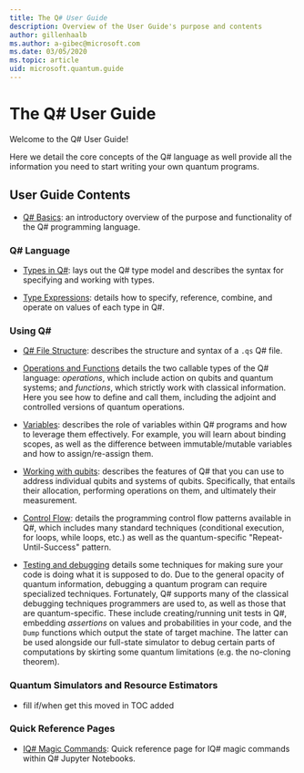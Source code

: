 ```yaml
---
title: The Q# User Guide
description: Overview of the User Guide's purpose and contents
author: gillenhaalb
ms.author: a-gibec@microsoft.com
ms.date: 03/05/2020
ms.topic: article
uid: microsoft.quantum.guide
---
```


# The Q# User Guide

Welcome to the Q# User Guide! 

Here we detail the core concepts of the Q# language as well provide all the information you need to start writing your own quantum programs.

## User Guide Contents

- [Q# Basics](xref:microsoft.quantum.techniques.file-structure): an introductory overview of the purpose and functionality of the Q# programming language. 

### Q# Language

- [Types in Q#](xref:microsoft.quantum.guide.types): lays out the Q# type model and describes the syntax for specifying and working with types.

- [Type Expressions](xref:microsoft.quantum.guide.expressions): details how to specify, reference, combine, and operate on values of each type in Q#. 

### Using Q#

- [Q# File Structure](xref:microsoft.quantum.guide.filestructure): describes the structure and syntax of a `.qs` Q# file.

- [Operations and Functions](xref:microsoft.quantum.guide.operationsfunctions) details the two callable types of the Q# language: *operations*, which include action on qubits and quantum systems; and *functions*, which strictly work with classical information. 
    Here you see how to define and call them, including the adjoint and controlled versions of quantum operations.

- [Variables](xref:microsoft.quantum.guide.variables): describes the role of variables within Q# programs and how to leverage them effectively. 
    For example, you will learn about binding scopes, as well as the difference between immutable/mutable variables and how to assign/re-assign them.

- [Working with qubits](xref:microsoft.quantum.guide.qubits): describes the features of Q# that you can use to address individual qubits and systems of qubits. 
    Specifically, that entails their allocation, performing operations on them, and ultimately their measurement. 

- [Control Flow](xref:microsoft.quantum.guide.controlflow): details the programming control flow patterns available in Q#, which includes many standard techniques (conditional execution, for loops, while loops, etc.) as well as the quantum-specific "Repeat-Until-Success" pattern.

- [Testing and debugging](xref:microsoft.quantum.guide.testingdebugging) details some techniques for making sure your code is doing what it is supposed to do. 
    Due to the general opacity of quantum information, debugging a quantum program can require specialized techniques. 
    Fortunately, Q# supports many of the classical debugging techniques programmers are used to, as well as those that are quantum-specific. These include creating/running unit tests in Q#, embedding *assertions* on values and probabilities in your code, and the `Dump` functions which output the state of target machine. 
    The latter can be used alongside our full-state simulator to debug certain parts of computations by skirting some quantum limitations (e.g. the no-cloning theorem).

### Quantum Simulators and Resource Estimators

- fill if/when get this moved in TOC added

### Quick Reference Pages

- [IQ# Magic Commands](xref:microsoft.quantum.guide.quickref.iqsharp): Quick reference page for IQ# magic commands within Q# Jupyter Notebooks.
